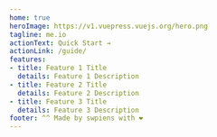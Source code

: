 ```yaml
---
home: true
heroImage: https://v1.vuepress.vuejs.org/hero.png
tagline: me.io
actionText: Quick Start →
actionLink: /guide/
features:
- title: Feature 1 Title
  details: Feature 1 Description
- title: Feature 2 Title
  details: Feature 2 Description
- title: Feature 3 Title
  details: Feature 3 Description
footer: ^^ Made by swpiens with ❤️
---
```


